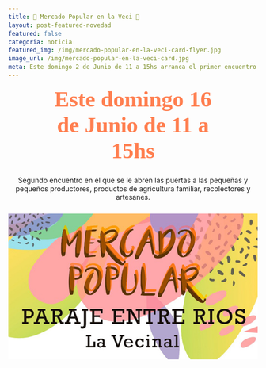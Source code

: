 ```yaml
---
title: 🥕 Mercado Popular en la Veci 🥕
layout: post-featured-novedad
featured: false
categoria: noticia
featured_img: /img/mercado-popular-en-la-veci-card-flyer.jpg
image_url: /img/mercado-popular-en-la-veci-card.jpg
meta: Este domingo 2 de Junio de 11 a 15hs arranca el primer encuentro de pequeñas y pequeños productores, productos de agricultura familiar, recolectores y artesanes
---
```


<link href="https://fonts.googleapis.com/css?family=Kaushan+Script&display=swap" rel="stylesheet">

<b style="text-align: center;display: block;font-family: 'Kaushan Script', cursive;font-size: 45px;color: coral;padding: 0 75px;">
    Este domingo 16 de Junio de 11 a 15hs
</b>
<p style="text-align: center; margin: 25px auto;">
     Segundo encuentro en el que se le abren las puertas a las pequeñas y pequeños productores, productos de agricultura familiar, recolectores y artesanes.
</p>

<div style="position: relative;">
    <div class="gallery col-3">
        <a style="width: 50%; margin: 0 auto" href="/img/mercado-popular-en-la-veci-card.jpg" data-fancybox="images" data-srcset="/img/mercado-popular-en-la-veci-card.jpg" class="item-gallery">
            <img src="/img/mercado-popular-en-la-veci-card.jpg" />
        </a>
    </div>
</div>
